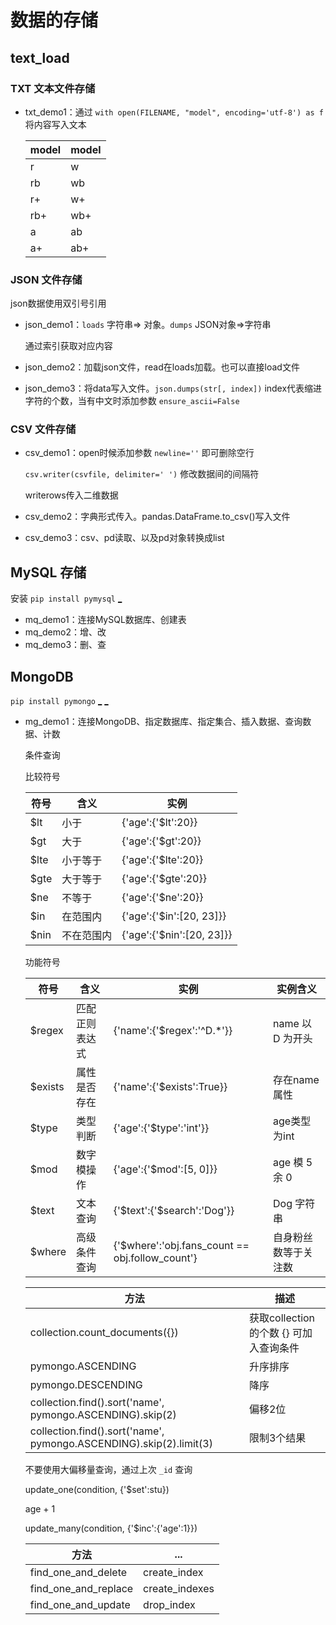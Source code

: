 # 数据的存储

## text_load

### TXT 文本文件存储

- txt_demo1：通过 `with open(FILENAME, "model", encoding='utf-8') as f` 将内容写入文本

  | model | model |
  | ----- | ----- |
  | r     | w     |
  | rb    | wb    |
  | r+    | w+    |
  | rb+   | wb+   |
  | a     | ab    |
  | a+    | ab+   |

### JSON 文件存储

json数据使用双引号引用

- json_demo1：`loads` 字符串=> 对象。`dumps` JSON对象=>字符串

  通过索引获取对应内容

- json_demo2：加载json文件，read在loads加载。也可以直接load文件

- json_demo3：将data写入文件。`json.dumps(str[, index])` index代表缩进字符的个数，当有中文时添加参数 `ensure_ascii=False` 

### CSV 文件存储

- csv_demo1：open时候添加参数 `newline=''` 即可删除空行

  `csv.writer(csvfile, delimiter=' ')` 修改数据间的间隔符

  writerows传入二维数据

- csv_demo2：字典形式传入。pandas.DataFrame.to_csv()写入文件

- csv_demo3：csv、pd读取、以及pd对象转换成list

  

  

## MySQL 存储

安装 `pip install pymysql` [_](https://setup.scrape.center/pymysql) 

- mq_demo1：连接MySQL数据库、创建表
- mq_demo2：增、改
- mq_demo3：删、查

## MongoDB

`pip install pymongo` [_](http://setup.scrape.center/mongodb) [_](http://setup.scrape.center/mongodb) 

- mg_demo1：连接MongoDB、指定数据库、指定集合、插入数据、查询数据、计数

  条件查询

  比较符号

  | 符号 | 含义       | 实例                      |
  | ---- | ---------- | ------------------------- |
  | $lt  | 小于       | {'age':{'$lt':20}}        |
  | $gt  | 大于       | {'age':{'$gt':20}}        |
  | $lte | 小于等于   | {'age':{'$lte':20}}       |
  | $gte | 大于等于   | {'age':{'$gte':20}}       |
  | $ne  | 不等于     | {'age':{'$ne':20}}        |
  | $in  | 在范围内   | {'age':{'$in':[20, 23]}}  |
  | $nin | 不在范围内 | {'age':{'$nin':[20, 23]}} |

  功能符号

  | 符号    | 含义           | 实例                                            | 实例含义             |
  | ------- | -------------- | ----------------------------------------------- | -------------------- |
  | $regex  | 匹配正则表达式 | {'name':{'$regex':'^D.*'}}                      | name 以 D 为开头     |
  | $exists | 属性是否存在   | {'name':{'$exists':True}}                       | 存在name属性         |
  | $type   | 类型判断       | {'age':{'$type':'int'}}                         | age类型为int         |
  | $mod    | 数字模操作     | {'age':{'$mod':[5, 0]}}                         | age 模 5 余 0        |
  | $text   | 文本查询       | {'$text':{'$search':'Dog'}}                     | Dog 字符串           |
  | $where  | 高级条件查询   | {'$where':'obj.fans_count == obj.follow_count'} | 自身粉丝数等于关注数 |

  | 方法                                                         | 描述                                   |
  | ------------------------------------------------------------ | -------------------------------------- |
  | collection.count_documents({})                               | 获取collection的个数 {} 可加入查询条件 |
  | pymongo.ASCENDING                                            | 升序排序                               |
  | pymongo.DESCENDING                                           | 降序                                   |
  | collection.find().sort('name', pymongo.ASCENDING).skip(2)    | 偏移2位                                |
  | collection.find().sort('name', pymongo.ASCENDING).skip(2).limit(3) | 限制3个结果                            |

  不要使用大偏移量查询，通过上次 `_id` 查询

  update_one(condition, {'$set':stu})

  age + 1

  update_many(condition, {'$inc':{'age':1}})

  | 方法                 | ...            |
  | -------------------- | -------------- |
  | find_one_and_delete  | create_index   |
  | find_one_and_replace | create_indexes |
  | find_one_and_update  | drop_index     |

  
